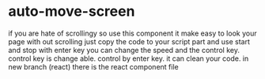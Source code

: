 # auto-move-screen
if you are hate of scrollingy so use this component 
it make easy to look your page with out scrolling
just copy the code to your script part and use
start and stop with enter key
you can change the speed and the control key.
control key is change able.
control by enter key.
it can clean your code.
in new branch (react) there is the react component file




